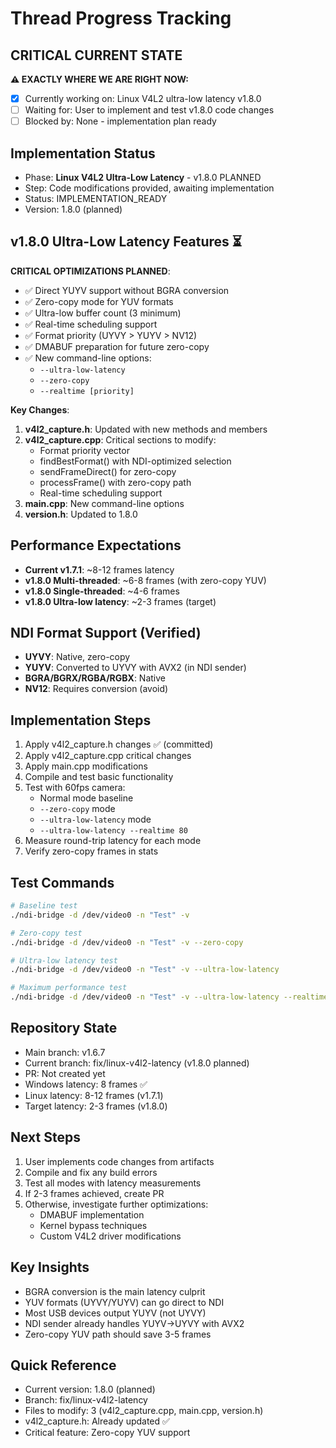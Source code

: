 # Thread Progress Tracking

## CRITICAL CURRENT STATE
**⚠️ EXACTLY WHERE WE ARE RIGHT NOW:**
- [x] Currently working on: Linux V4L2 ultra-low latency v1.8.0
- [ ] Waiting for: User to implement and test v1.8.0 code changes
- [ ] Blocked by: None - implementation plan ready

## Implementation Status
- Phase: **Linux V4L2 Ultra-Low Latency** - v1.8.0 PLANNED
- Step: Code modifications provided, awaiting implementation
- Status: IMPLEMENTATION_READY
- Version: 1.8.0 (planned)

## v1.8.0 Ultra-Low Latency Features ⏳
**CRITICAL OPTIMIZATIONS PLANNED**:
- ✅ Direct YUYV support without BGRA conversion
- ✅ Zero-copy mode for YUV formats
- ✅ Ultra-low buffer count (3 minimum)
- ✅ Real-time scheduling support
- ✅ Format priority (UYVY > YUYV > NV12)
- ✅ DMABUF preparation for future zero-copy
- ✅ New command-line options:
  - `--ultra-low-latency`
  - `--zero-copy`
  - `--realtime [priority]`

**Key Changes**:
1. **v4l2_capture.h**: Updated with new methods and members
2. **v4l2_capture.cpp**: Critical sections to modify:
   - Format priority vector
   - findBestFormat() with NDI-optimized selection
   - sendFrameDirect() for zero-copy
   - processFrame() with zero-copy path
   - Real-time scheduling support
3. **main.cpp**: New command-line options
4. **version.h**: Updated to 1.8.0

## Performance Expectations
- **Current v1.7.1**: ~8-12 frames latency
- **v1.8.0 Multi-threaded**: ~6-8 frames (with zero-copy YUV)
- **v1.8.0 Single-threaded**: ~4-6 frames
- **v1.8.0 Ultra-low latency**: ~2-3 frames (target)

## NDI Format Support (Verified)
- **UYVY**: Native, zero-copy
- **YUYV**: Converted to UYVY with AVX2 (in NDI sender)
- **BGRA/BGRX/RGBA/RGBX**: Native
- **NV12**: Requires conversion (avoid)

## Implementation Steps
1. Apply v4l2_capture.h changes ✅ (committed)
2. Apply v4l2_capture.cpp critical changes
3. Apply main.cpp modifications
4. Compile and test basic functionality
5. Test with 60fps camera:
   - Normal mode baseline
   - `--zero-copy` mode
   - `--ultra-low-latency` mode
   - `--ultra-low-latency --realtime 80`
6. Measure round-trip latency for each mode
7. Verify zero-copy frames in stats

## Test Commands
```bash
# Baseline test
./ndi-bridge -d /dev/video0 -n "Test" -v

# Zero-copy test
./ndi-bridge -d /dev/video0 -n "Test" -v --zero-copy

# Ultra-low latency test
./ndi-bridge -d /dev/video0 -n "Test" -v --ultra-low-latency

# Maximum performance test
./ndi-bridge -d /dev/video0 -n "Test" -v --ultra-low-latency --realtime 80
```

## Repository State
- Main branch: v1.6.7
- Current branch: fix/linux-v4l2-latency (v1.8.0 planned)
- PR: Not created yet
- Windows latency: 8 frames ✅
- Linux latency: 8-12 frames (v1.7.1)
- Target latency: 2-3 frames (v1.8.0)

## Next Steps
1. User implements code changes from artifacts
2. Compile and fix any build errors
3. Test all modes with latency measurements
4. If 2-3 frames achieved, create PR
5. Otherwise, investigate further optimizations:
   - DMABUF implementation
   - Kernel bypass techniques
   - Custom V4L2 driver modifications

## Key Insights
- BGRA conversion is the main latency culprit
- YUV formats (UYVY/YUYV) can go direct to NDI
- Most USB devices output YUYV (not UYVY)
- NDI sender already handles YUYV→UYVY with AVX2
- Zero-copy YUV path should save 3-5 frames

## Quick Reference
- Current version: 1.8.0 (planned)
- Branch: fix/linux-v4l2-latency
- Files to modify: 3 (v4l2_capture.cpp, main.cpp, version.h)
- v4l2_capture.h: Already updated ✅
- Critical feature: Zero-copy YUV support
